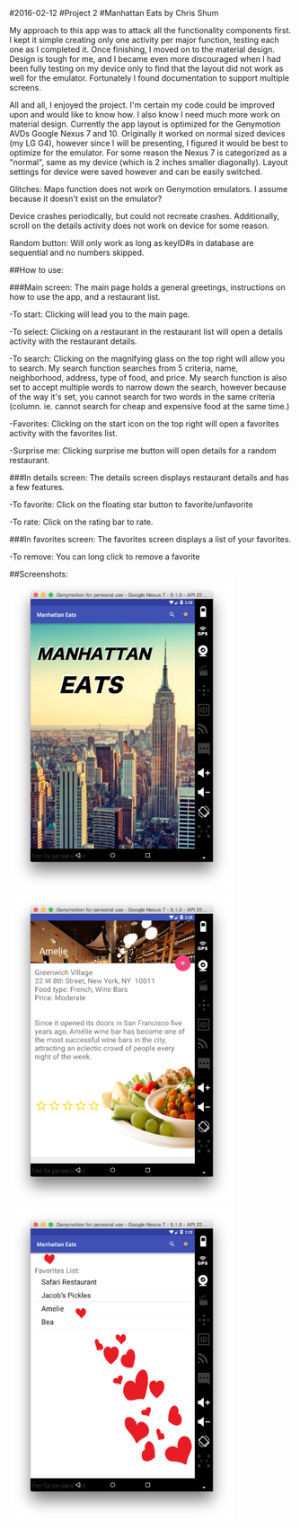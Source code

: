 #2016-02-12
#Project 2
#Manhattan Eats by Chris Shum

My approach to this app was to attack all the functionality components first.  I kept it simple creating only one activity per major function, testing each one as I completed it.  Once finishing, I moved on to the material design.  Design is tough for me, and I became even more discouraged when I had been fully testing on my device only to find that the layout did not work as well for the emulator.  Fortunately I found documentation to support multiple screens.

All and all, I enjoyed the project.  I'm certain my code could be improved upon and would like to know how.  I also know I need much more work on material design.  Currently the app layout is optimized for the Genymotion AVDs Google Nexus 7 and 10.  Originally it worked on normal sized devices (my LG G4), however since I will be presenting, I figured it would be best to optimize for the emulator.  For some reason the Nexus 7 is categorized as a "normal", same as my device (which is 2 inches smaller diagonally).  Layout settings for device were saved however and can be easily switched.

Glitches:
Maps function does not work on Genymotion emulators.  I assume because it doesn't exist on the emulator?

Device crashes periodically, but could not recreate crashes.  Additionally, scroll on the details activity does not work on device for some reason.

Random button: Will only work as long as keyID#s in database are sequential and no numbers skipped.



##How to use:

###Main screen:
  The main page holds a general greetings, instructions on how to use the app, and a restaurant list.

  -To start:
  Clicking will lead you to the main page.

  -To select:
  Clicking on a restaurant in the restaurant list will open a details activity with the restaurant details.

  -To search:
  Clicking on the magnifying glass on the top right will allow you to search.
  My search function searches from 5 criteria, name, neighborhood, address, type of food, and price.
  My search function is also set to accept multiple words to narrow down the search, however because of the way it's set, you cannot search for two words in the same criteria (column.  ie. cannot search for cheap and expensive food at the same time.)

  -Favorites:
  Clicking on the start icon on the top right will open a favorites activity with the favorites list.

  -Surprise me:
  Clicking surprise me button will open details for a random restaurant.


###In details screen:
The details screen displays restaurant details and has a few features.

  -To favorite:
  Click on the floating star button to favorite/unfavorite

  -To rate:
  Click on the rating bar to rate.

###In favorites screen:
The favorites screen displays a list of your favorites.

  -To remove:
  You can long click to remove a favorite



##Screenshots:
 <img src="screenshots/main.png">
  <img src="screenshots/details.png">
   <img src="screenshots/favorites.png">

